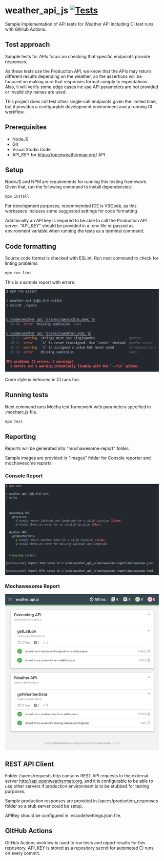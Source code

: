 # weather_api_js [![Tests](https://github.com/oscarcenteno/weather_api_js/actions/workflows/nodejs.yml/badge.svg)](https://github.com/oscarcenteno/weather_api_js/actions/workflows/nodejs.yml)

Sample implementation of API tests for Weather API including CI test runs with GitHub Actions.

## Test approach

Sample tests for APIs focus on checking that specific endpoints provide responses.

As these tests use the Production API, we know that the APIs may return different results depending on the weather, so the assertions will be focused on making sure that responses format comply to expectations. Also, it will verify some edge cases inc ase API parameters are not provided or Invalid city names are used.

This project does not test other single-call endpoints given the limited time, but it provides a configurable development environment and a running CI workflow.

## Prerequisites

- NodeJS
- Git
- Visual Studio Code
- API_KEY for https://openweathermap.org/ API

## Setup

NodeJS and NPM are requirements for running this testing framework. Given that, run the following command to install dependencies:

```bash
npm install
```

For development purposes, recommended IDE is VSCode, as this workspace incluses some suggested settings for code formatting.

Additionally an API key is required to be able to call the Production API server. "API_KEY" should be provided in a .env file or passed as environment variable when running the tests as a terminal command.

## Code formatting

Source code format is checked with ESLint. Run next command to check for linting problems:

```bash
npm run lint
```

This is a sample report with errors:

![Linting Reports](images/linting-reports.png)

Code style is enforced in CI runs too. 

## Running tests

Next command runs Mocha test framework with parameters specified in .mocharc.js file.

```bash
npm test
```

## Reporting

Reports will be generated into "mochawesome-report" folder.

Sample images are provided in "images" folder for Console reporter and mochawesome reports:

### Console Report

![Console Reports](images/console-reports.png)

### Mochawesome Report

![Mochawesome Reports](images/mochawesome-reports.png)

## REST API Client

Folder /specs/requests.http contains REST API requests to the external server http://api.openweathermap.org, and it is configurable to be able to use other servers if production environment is to be stubbed for testing purposes.

Sample production responses are provided in /specs/production_responses folder so a stub server could be setup.

APIKey should be configured in .vscode/settings.json file.

## GitHub Actions

GitHub Actions worklow is used to run tests and report results for this repository. API_KEY is stored as a repository secret for automated CI runs on every commit.
